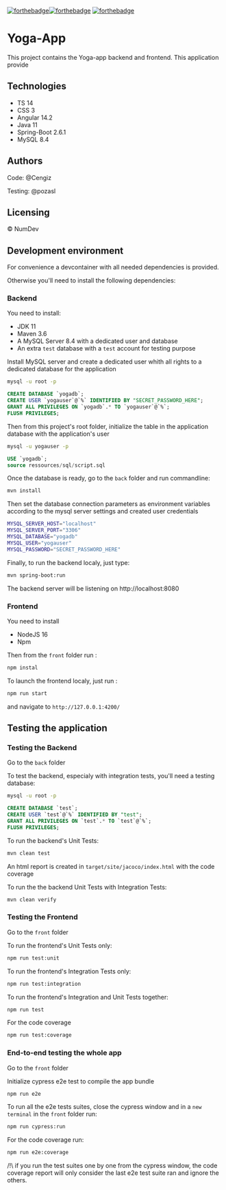 [![forthebadge](https://forthebadge.com/images/badges/made-with-typescript.svg)](https://forthebadge.com)[![forthebadge](https://forthebadge.com/images/badges/made-with-java.svg)](https://forthebadge.com)  [![forthebadge](https://forthebadge.com/images/badges/uses-css.svg)](https://forthebadge.com)

# Yoga-App

This project contains the Yoga-app backend and frontend.
This application provide

## Technologies
- TS 14
- CSS 3
- Angular 14.2
- Java 11
- Spring-Boot 2.6.1
- MySQL 8.4

## Authors

Code: @Cengiz

Testing: @pozasl

## Licensing

&copy; NumDev

## Development environment

For convenience a devcontainer with all needed dependencies is provided.

Otherwise you'll need to install the following dependencies:

### Backend

You need to install:
- JDK 11
- Maven 3.6
- A MySQL Server 8.4 with a dedicated user and database
- An extra `test` database with a `test` account for testing purpose

Install MySQL server and create a dedicated user whith all rights to a dedicated database for the application

```bash
mysql -u root -p
```

```sql
CREATE DATABASE `yogadb`;
CREATE USER `yogauser`@`%` IDENTIFIED BY "SECRET_PASSWORD_HERE";
GRANT ALL PRIVILEGES ON `yogadb`.* TO `yogauser`@`%`;
FLUSH PRIVILEGES;
```

Then from this project's root folder, initialize the table in the application database with the application's user

```bash
mysql -u yogauser -p
```

```sql
USE `yogadb`;
source ressources/sql/script.sql
```

Once the database is ready, go to the `back` folder and run commandline:
```bash
mvn install
```

Then set the database connection parameters as environment variables according to the mysql server settings and created user credentials

```bash
MYSQL_SERVER_HOST="localhost"
MYSQL_SERVER_PORT="3306"
MYSQL_DATABASE="yogadb"
MYSQL_USER="yogauser"
MYSQL_PASSWORD="SECRET_PASSWORD_HERE"
```

Finally, to run the backend localy, just type:
 ```bash
mvn spring-boot:run
```

The backend server will be listening on http://localhost:8080

### Frontend
You need to install
- NodeJS 16
- Npm

Then from the `front` folder run :

```bash
npm instal
```

To launch the frontend localy, just run :

```bash
npm run start
```
and navigate to `http://127.0.0.1:4200/`

## Testing the application

### Testing the Backend

Go to the `back` folder

To test the backend, especialy with integration tests, you'll need a testing database:
```bash
mysql -u root -p
```

```sql
CREATE DATABASE `test`;
CREATE USER `test`@`%` IDENTIFIED BY "test";
GRANT ALL PRIVILEGES ON `test`.* TO `test`@`%`;
FLUSH PRIVILEGES;
```

To run the backend's Unit Tests:
```bash
mvn clean test
```

An html report is created in `target/site/jacoco/index.html` with the code coverage

To run the the backend Unit Tests with Integration Tests:
```bash
mvn clean verify
```
### Testing the Frontend

Go to the `front` folder

To run the frontend's Unit Tests only:

```bash
npm run test:unit
```

To run the frontend's Integration Tests only:
```bash
npm run test:integration
```

To run the frontend's Integration and Unit Tests together:
```bash
npm run test
```

For the code coverage
```bash
npm run test:coverage
```
### End-to-end testing the whole app

Go to the `front` folder

Initialize cypress e2e test to compile the app bundle

```bash
npm run e2e
```

To run all the e2e tests suites, close the cypress window and in a `new terminal` in the `front` folder run:
```bash
npm run cypress:run
```

For the code coverage run:
```bash
npm run e2e:coverage
```

/!\ if you run the test suites one by one from the cypress window, the code coverage report will only consider the last e2e test suite ran and ignore the others.









